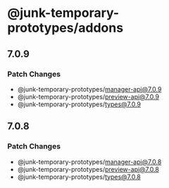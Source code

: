 # @junk-temporary-prototypes/addons

## 7.0.9

### Patch Changes

- @junk-temporary-prototypes/manager-api@7.0.9
- @junk-temporary-prototypes/preview-api@7.0.9
- @junk-temporary-prototypes/types@7.0.9

## 7.0.8

### Patch Changes

- @junk-temporary-prototypes/manager-api@7.0.8
- @junk-temporary-prototypes/preview-api@7.0.8
- @junk-temporary-prototypes/types@7.0.8
